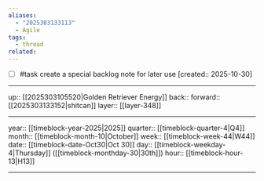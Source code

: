 ```yaml
---
aliases:
  - "2025303133113"
  - Agile
tags:
  - thread
related:
---
```


- [ ] #task create a special backlog note for later use  [created:: 2025-10-30]

***

up:: [[2025303105520|Golden Retriever Energy]]
back:: 
forward:: [[2025303133152|shitcan]]
layer:: [[layer-348]]

***

year:: [[timeblock-year-2025|2025]]
quarter:: [[timeblock-quarter-4|Q4]]
month:: [[timeblock-month-10|October]]
week:: [[timeblock-week-44|W44]]
date:: [[timeblock-date-Oct30|Oct 30]]
day:: [[timeblock-weekday-4|Thursday]] ([[timeblock-monthday-30|30th]])
hour:: [[timeblock-hour-13|H13]]

***
